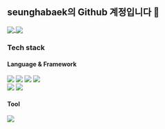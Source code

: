 ## seunghabaek의 Github 계정입니다 👋
                  
<a href="https://github.com/anuraghazra/github-readme-stats">
  <img align="center" src="https://github-readme-stats.vercel.app/api?username=seunghabaek&show_icons=true&theme=highcontrast&hide_border=true&hide=issues,contribs" />
</a>
<a href="https://github.com/anuraghazra/github-readme-stats">
  <img align="center" src="https://github-readme-stats.vercel.app/api/top-langs/?username=seunghabaek&layout=compact&theme=highcontrast&hide_border=true&show_icons=true" />
</a>

### Tech stack
#### Language & Framework

<a href="클릭시 이동할 링크" target="_blank"><img src="https://img.shields.io/badge/Javascript-색코드?color=black&style=plastic&logo=Javascript&logoColor=#F7DF1E"/></a>
<a href="클릭시 이동할 링크" target="_blank"><img src="https://img.shields.io/badge/TypeScript-색코드?color=black&style=plastic&logo=TypeScript&logoColor=#3178C6"/></a>
<a href="클릭시 이동할 링크" target="_blank"><img src="https://img.shields.io/badge/MySQL-색코드?color=black&style=plastic&logo=MySql&logoColor=#4479A1"/></a>
<a href="클릭시 이동할 링크" target="_blank"><img src="https://img.shields.io/badge/Python-색코드?color=black&style=plastic&logo=Python&logoColor=#3776AB"/></a>
<br>
<a href="클릭시 이동할 링크" target="_blank"><img src="https://img.shields.io/badge/React-색코드?color=black&style=plastic&logo=React&logoColor=#61DAFB"/></a>
<a href="클릭시 이동할 링크" target="_blank"><img src="https://img.shields.io/badge/Next.js-색코드?color=black&style=plastic&logo=Next.js&logoColor=#000000"/></a>

#### Tool
<a href="클릭시 이동할 링크" target="_blank"><img src="https://img.shields.io/badge/Apache Airflow-색코드?color=gray&style=plastic&logo=Apache Airflow&logoColor=#017CEE"/></a>



<!-- [![Anurag's GitHub stats](https://github-readme-stats.vercel.app/api?username=seunghabaek&show_icons=true&theme=highcontrast&hide_border=true&hide=issues,contribs)](https://github.com/anuraghazra/github-readme-stats)


[![Top Langs](https://github-readme-stats.vercel.app/api/top-langs/?username=seunghabaek&layout=compact&theme=highcontrast&hide_border=true&show_icons=true)](https://github.com/anuraghazra/github-readme-stats) -->


<!--
**seunghabaek/seunghabaek** is a ✨ _special_ ✨ repository because its `README.md` (this file) appears on your GitHub profile.

Here are some ideas to get you started:

- 🔭 I’m currently working on ...
- 🌱 I’m currently learning ...
- 👯 I’m looking to collaborate on ...
- 🤔 I’m looking for help with ...
- 💬 Ask me about ...
- 📫 How to reach me: ...
- 😄 Pronouns: ...
- ⚡ Fun fact: ...
-->
